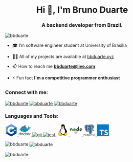 <h1 align="center">Hi 👋, I'm Bruno Duarte</h1>
<h3 align="center">A backend developer from Brazil.</h3>

<p align="left"> <img src="https://komarev.com/ghpvc/?username=bbduarte&label=Profile%20views&color=0e75b6&style=flat" alt="bbduarte" /> </p>

- 🎓 I’m software engineer student at University of Brasilia
  
- 👨‍💻 All of my projects are available at [bbduarte.xyz](bbduarte.xyz)

- 📫 How to reach me **bbduarte@live.com**

- ⚡ Fun fact **I'm a competitive programmer enthusiast**

<h3 align="left">Connect with me:</h3>
<p align="left">
<a href="https://linkedin.com/in/bbduarte" target="blank"><img align="center" src="https://raw.githubusercontent.com/rahuldkjain/github-profile-readme-generator/master/src/images/icons/Social/linked-in-alt.svg" alt="bbduarte" height="30" width="40" /></a>
<a href="https://codeforces.com/profile/bbduarte" target="blank"><img align="center" src="https://raw.githubusercontent.com/rahuldkjain/github-profile-readme-generator/master/src/images/icons/Social/codeforces.svg" alt="bbduarte" height="30" width="40" /></a>
<a href="https://www.leetcode.com/bbduarte" target="blank"><img align="center" src="https://raw.githubusercontent.com/rahuldkjain/github-profile-readme-generator/master/src/images/icons/Social/leet-code.svg" alt="bbduarte" height="30" width="40" /></a>
</p>

<h3 align="left">Languages and Tools:</h3>
<p align="left">
  <a href="https://www.w3schools.com/cpp/" target="_blank" rel="noreferrer"> 
    <img src="https://raw.githubusercontent.com/devicons/devicon/master/icons/cplusplus/cplusplus-original.svg" alt="cplusplus" width="40" height="40"/> </a>
  <a href="https://www.docker.com/" target="_blank" rel="noreferrer"> 
    <img src="https://raw.githubusercontent.com/devicons/devicon/master/icons/docker/docker-original-wordmark.svg" alt="docker" width="40" height="40"/> </a> 
  <a href="https://git-scm.com/" target="_blank" rel="noreferrer"> 
    <img src="https://www.vectorlogo.zone/logos/git-scm/git-scm-icon.svg" alt="git" width="40" height="40"/> </a> 
  <a href="https://jestjs.io" target="_blank" rel="noreferrer"> 
    <img src="https://www.vectorlogo.zone/logos/jestjsio/jestjsio-icon.svg" alt="jest" width="40" height="40"/> </a> 
  <a href="https://www.linux.org/" target="_blank" rel="noreferrer"> 
    <img src="https://raw.githubusercontent.com/devicons/devicon/master/icons/linux/linux-original.svg" alt="linux" width="40" height="40"/> </a> 
  <a href="https://nodejs.org" target="_blank" rel="noreferrer"> 
    <img src="https://raw.githubusercontent.com/devicons/devicon/master/icons/nodejs/nodejs-original-wordmark.svg" alt="nodejs" width="40" height="40"/> </a> 
  <a href="https://www.postgresql.org" target="_blank" rel="noreferrer"> 
    <img src="https://raw.githubusercontent.com/devicons/devicon/master/icons/postgresql/postgresql-original-wordmark.svg" alt="postgresql" width="40" height="40"/> </a> 
  <a href="https://www.typescriptlang.org/" target="_blank" rel="noreferrer"> 
    <img src="https://raw.githubusercontent.com/devicons/devicon/master/icons/typescript/typescript-original.svg" alt="typescript" width="40" height="40"/> </a>
</p>

<p><img align="left" src="https://github-readme-stats.vercel.app/api/top-langs?username=bbduarte&show_icons=true&locale=en&layout=compact" alt="bbduarte" /></p>

<p>&nbsp;<img align="center" src="https://github-readme-stats.vercel.app/api?username=bbduarte&show_icons=true&locale=en" alt="bbduarte" /></p>

<p><img align="center" src="https://github-readme-streak-stats.herokuapp.com/?user=bbduarte&" alt="bbduarte" /></p>
